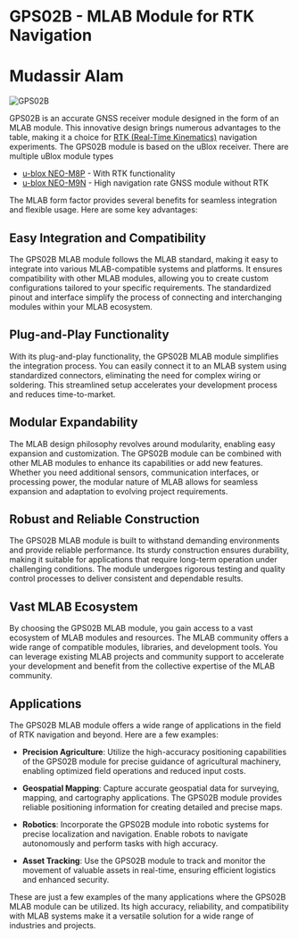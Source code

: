 # GPS02B - MLAB Module for RTK Navigation
# Mudassir Alam
![GPS02B](doc/img/GPS02A_top.jpg)

GPS02B is an accurate GNSS receiver module designed in the form of an MLAB module. This innovative design brings numerous advantages to the table, making it a choice for [RTK (Real-Time Kinematics)](https://en.wikipedia.org/wiki/Real-time_kinematic_positioning) navigation experiments. The GPS02B module is based on the uBlox receiver. There are multiple uBlox module types

  * [u-blox NEO-M8P](https://www.u-blox.com/en/product/neo-m8p-series) - With RTK functionality
  * [u-blox NEO-M9N](https://www.u-blox.com/en/product/neo-m9n-module) - High navigation rate GNSS module without RTK

The MLAB form factor provides several benefits for seamless integration and flexible usage. Here are some key advantages:

## Easy Integration and Compatibility

The GPS02B MLAB module follows the MLAB standard, making it easy to integrate into various MLAB-compatible systems and platforms. It ensures compatibility with other MLAB modules, allowing you to create custom configurations tailored to your specific requirements. The standardized pinout and interface simplify the process of connecting and interchanging modules within your MLAB ecosystem.

## Plug-and-Play Functionality

With its plug-and-play functionality, the GPS02B MLAB module simplifies the integration process. You can easily connect it to an MLAB system using standardized connectors, eliminating the need for complex wiring or soldering. This streamlined setup accelerates your development process and reduces time-to-market.

## Modular Expandability

The MLAB design philosophy revolves around modularity, enabling easy expansion and customization. The GPS02B module can be combined with other MLAB modules to enhance its capabilities or add new features. Whether you need additional sensors, communication interfaces, or processing power, the modular nature of MLAB allows for seamless expansion and adaptation to evolving project requirements.

## Robust and Reliable Construction

The GPS02B MLAB module is built to withstand demanding environments and provide reliable performance. Its sturdy construction ensures durability, making it suitable for applications that require long-term operation under challenging conditions. The module undergoes rigorous testing and quality control processes to deliver consistent and dependable results.

## Vast MLAB Ecosystem

By choosing the GPS02B MLAB module, you gain access to a vast ecosystem of MLAB modules and resources. The MLAB community offers a wide range of compatible modules, libraries, and development tools. You can leverage existing MLAB projects and community support to accelerate your development and benefit from the collective expertise of the MLAB community.

## Applications

The GPS02B MLAB module offers a wide range of applications in the field of RTK navigation and beyond. Here are a few examples:

- **Precision Agriculture**: Utilize the high-accuracy positioning capabilities of the GPS02B module for precise guidance of agricultural machinery, enabling optimized field operations and reduced input costs.

- **Geospatial Mapping**: Capture accurate geospatial data for surveying, mapping, and cartography applications. The GPS02B module provides reliable positioning information for creating detailed and precise maps.

- **Robotics**: Incorporate the GPS02B module into robotic systems for precise localization and navigation. Enable robots to navigate autonomously and perform tasks with high accuracy.

- **Asset Tracking**: Use the GPS02B module to track and monitor the movement of valuable assets in real-time, ensuring efficient logistics and enhanced security.

These are just a few examples of the many applications where the GPS02B MLAB module can be utilized. Its high accuracy, reliability, and compatibility with MLAB systems make it a versatile solution for a wide range of industries and projects.

